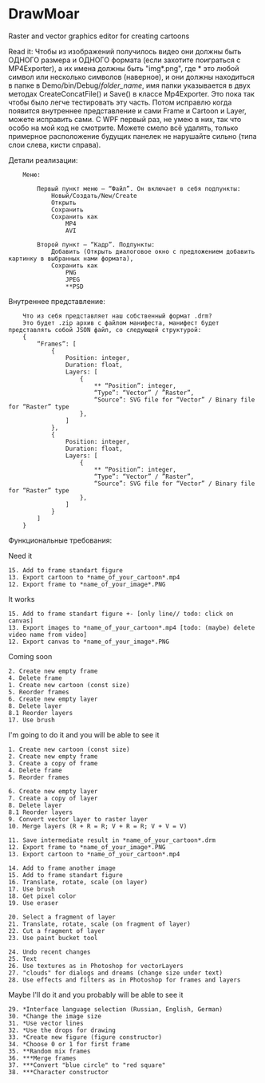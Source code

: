 # DrawMoar
Raster and vector graphics editor for creating cartoons

Read it:
    Чтобы из изображений получилось видео они должны быть ОДНОГО размера и ОДНОГО формата (если захотите поиграться с MP4Exporter),
    а их имена должны быть "img*.png", где * это любой символ или несколько символов (наверное), и они должны находиться в папке 
    в Demo/bin/Debug/*folder_name*, имя папки указывается в двух методах CreateConcatFile() и Save() в классе Mp4Exporter. Это пока
    так чтобы было легче тестировать эту часть. Потом исправлю когда появится внутреннее представление и сами Frame и Cartoon и 
    Layer, можете исправить сами.
    С WPF первый раз, не умею в них, так что особо на мой код не смотрите. Можете смело всё удалять, только примерное расположение
    будущих панелек не нарушайте сильно (типа слои слева, кисти справа).
    
    
Детали реализации:
    
        Меню:
        
            Первый пункт меню – “Файл”. Он включает в себя подпункты:
                Новый/Создать/New/Create
                Открыть
                Сохранить
                Сохранить как
                    MP4
                    AVI
                    
            Второй пункт – “Кадр”. Подпункты:
                Добавить (Открыть диалоговое окно с предложением добавить картинку в выбранных нами формата),
                Сохранить как
                    PNG
                    JPEG
                    **PSD
  
  
Внутреннее представление:
  
        Что из себя представляет наш собственный формат .drm?
        Это будет .zip архив с файлом манифеста, манифест будет представлять собой JSON файл, со следующей структурой:
        {
	        “Frames”: [
		        {
			        Position: integer,
			        Duration: float,
			        Layers: [
				        {
					        ** “Position”: integer,
					        “Type”: “Vector” / ”Raster”,
					        “Source”: SVG file for “Vector” / Binary file for “Raster” type
				        },
			        ]
		        },
		        {
			        Position: integer,
			        Duration: float,
			        Layers: [
				        {
					        ** “Position”: integer,
					        “Type”: “Vector” / ”Raster”,
					        “Source”: SVG file for “Vector” / Binary file for “Raster” type
				        },
			        ]
		        }
	        ]
        }

    
Функциональные требования:

Need it
    
    15. Add to frame standart figure
    13. Export cartoon to *name_of_your_cartoon*.mp4
    12. Export frame to *name_of_your_image*.PNG
    
It works
    
    15. Add to frame standart figure +- [only line// todo: click on canvas]
    13. Export images to *name_of_your_cartoon*.mp4 [todo: (maybe) delete video name from video]
    12. Export canvas to *name_of_your_image*.PNG
   
Coming soon

    2. Create new empty frame
    4. Delete frame
    1. Create new cartoon (const size)
    5. Reorder frames
    6. Create new empty layer
    8. Delete layer
    8.1 Reorder layers
    17. Use brush
    
I'm going to do it and you will be able to see it
  
    1. Create new cartoon (const size)
    2. Create new empty frame
    3. Create a copy of frame
    4. Delete frame
    5. Reorder frames
  
    6. Create new empty layer
    7. Create a copy of layer
    8. Delete layer
    8.1 Reorder layers
    9. Convert vector layer to raster layer
    10. Merge layers (R + R = R; V + R = R; V + V = V)
  
    11. Save intermediate result in *name_of_your_cartoon*.drm
    12. Export frame to *name_of_your_image*.PNG
    13. Export cartoon to *name_of_your_cartoon*.mp4
  
    14. Add to frame another image
    15. Add to frame standart figure
    16. Translate, rotate, scale (on layer)
    17. Use brush
    18. Get pixel color
    19. Use eraser
  
    20. Select a fragment of layer
    21. Translate, rotate, scale (on fragment of layer)
    22. Cut a fragment of layer
    23. Use paint bucket tool
  
    24. Undo recent changes
    25. Text
    26. Use textures as in Photoshop for vectorLayers
    27. "clouds" for dialogs and dreams (change size under text)
    28. Use effects and filters as in Photoshop for frames and layers
  
Maybe I'll do it and you probably will be able to see it

    29. *Interface language selection (Russian, English, German)
    30. *Change the image size
    31. *Use vector lines
    32. *Use the drops for drawing
    33. *Create new figure (figure constructor)
    34. *Choose 0 or 1 for first frame
    35. **Random mix frames
    36. ***Merge frames
    37. ***Convert "blue circle" to "red square"
    38. ***Character constructor

    
  
